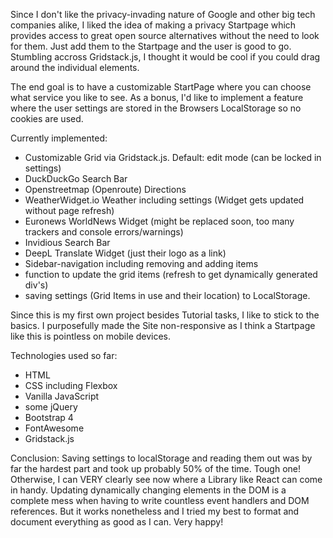 Since I don't like the privacy-invading nature of Google and other big tech companies alike, I liked the idea of making a privacy Startpage which provides access to great open source alternatives
without the need to look for them. Just add them to the Startpage and the user is good to go.
Stumbling accross Gridstack.js, I thought it would be cool if you could drag around the individual elements.

The end goal is to have a customizable StartPage where you can choose what service you like to see. 
As a bonus, I'd like to implement a feature where the user settings are stored in the Browsers LocalStorage so no cookies are used.

Currently implemented:
- Customizable Grid via Gridstack.js. Default: edit mode (can be locked in settings)
- DuckDuckGo Search Bar
- Openstreetmap (Openroute) Directions
- WeatherWidget.io Weather including settings (Widget gets updated without page refresh)
- Euronews WorldNews Widget (might be replaced soon, too many trackers and console errors/warnings)
- Invidious Search Bar
- DeepL Translate Widget (just their logo as a link)
- Sidebar-navigation including removing and adding items
- function to update the grid items (refresh to get dynamically generated div's)
- saving settings (Grid Items in use and their location) to LocalStorage.


Since this is my first own project besides Tutorial tasks, I like to stick to the basics. 
I purposefully made the Site non-responsive as I think a Startpage like this is pointless on mobile devices.

Technologies used so far:

- HTML
- CSS including Flexbox
- Vanilla JavaScript
- some jQuery
- Bootstrap 4
- FontAwesome
- Gridstack.js


Conclusion:
Saving settings to localStorage and reading them out was by far the hardest part and took up probably 50% of the time. Tough one!
Otherwise, I can VERY clearly see now where a Library like React can come in handy. Updating dynamically changing elements in the DOM is a complete mess when having to write countless event handlers and DOM references.
But it works nonetheless and I tried my best to format and document everything as good as I can. Very happy!